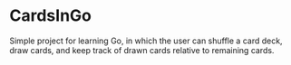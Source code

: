 # CardsInGo

Simple project for learning Go, in which the user can shuffle a card deck, draw cards, and keep track of drawn cards relative to remaining cards.